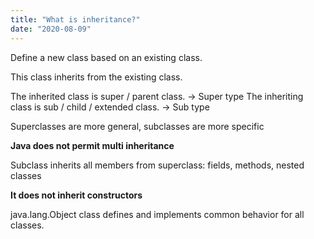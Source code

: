 ```yaml
---
title: "What is inheritance?"
date: "2020-08-09"
---
```


Define a new class based on an existing class.

This class inherits from the existing class.

The inherited class is super / parent class. -> Super type
The inheriting class is sub / child / extended class. -> Sub type

Superclasses are more general, subclasses are more specific

**Java does not permit multi inheritance**

Subclass inherits all members from superclass: fields, methods, nested classes

**It does not inherit constructors**

java.lang.Object class defines and implements common behavior for all classes.
